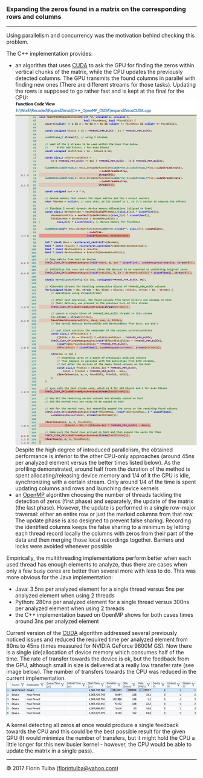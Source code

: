 ### Expanding the zeros found in a matrix on the corresponding rows and columns

* * *

Using parallelism and concurrency was the motivation behind checking this problem.

The C++ implementation provides:

- an algorithm that uses [CUDA](https://en.wikipedia.org/wiki/CUDA) to ask the GPU for finding the zeros within vertical chunks of the matrix, while the CPU updates the previously detected columns. The GPU transmits the found columns in parallel with finding new ones (There are different streams for those tasks). Updating the rows is supposed to go rather fast and is kept at the final for the CPU:<br>![](C++_OpenMP_CUDA/profiled_CUDA_version.jpg)<br>Despite the high degree of introduced parallelism, the obtained performance is inferior to the other CPU-only approaches (around 45ns per analyzed element versus the better times listed below). As the profiling demonstrated, around half from the duration of the method is spent allocating/releasing device memory and 1/4 of it the CPU is idle, synchronizing with a certain stream. Only around 1/4 of the time is spent updating columns and rows and launching device kernels
- an [OpenMP](http://www.openmp.org/) algorithm choosing the number of threads tackling the detection of zeros (first phase) and separately, the update of the matrix (the last phase). However, the update is performed in a single row-major traversal: either an entire row or just the marked columns from that row. The update phase is also designed to prevent false sharing. Recording the identified columns keeps the false sharing to a minimum by letting each thread record locally the columns with zeros from their part of the data and then merging those local recordings together. Barriers and locks were avoided whenever possible

Empirically, the multithreading implementations perform better when each used thread has enough elements to analyze, thus there are cases when only a few busy cores are better than several more with less to do. This was more obvious for the Java implementation:

- Java: 3.5ns per analyzed element for a single thread versus 5ns per analyzed element when using 2 threads
- Python: 280ns per analyzed element for a single thread versus 300ns per analyzed element when using 2 threads
- the C++ implementation based on OpenMP shows for both cases times around 3ns per analyzed element

Current version of the [CUDA](https://en.wikipedia.org/wiki/CUDA) algorithm addressed several previously noticed issues and reduced the required time per analyzed element from 80ns to 45ns (times measured for NVIDIA GeForce 9600M GS). Now there is a single (de)allocation of device memory which consumes half of the time. The rate of transfer towards the device is ok, but the feedback from the GPU, although small in size is delivered at a really low transfer rate (see image below). The number of transfers towards the CPU was reduced in the current implementation.<br>![](C++_OpenMP_CUDA/cudaTransfersDuringAlg.jpg)

A kernel detecting all zeros at once would produce a single feedback towards the CPU and this could be the best possible result for the given GPU (It would minimize the number of transfers, but it might hold the CPU a little longer for this new busier kernel - however, the CPU would be able to update the matrix in a single pass).

* * *

&copy; 2017 Florin Tulba (florintulba@yahoo.com)